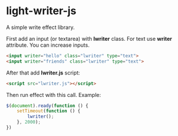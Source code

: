 # light-writer-js
A simple write effect library.

First add an input (or textarea) with <b>lwriter</b> class. For text use <b>writer</b> attribute. You can increase inputs.

```HTML
<input writer="hello" class="lwriter" type="text">
<input writer="friends" class="lwriter" type="text">
```
After that add <b>lwriter.js</b> script:

```HTML
<script src="lwriter.js"></script>
```

Then run effect with this call. Example: 

```Javascript
$(document).ready(function () {
    setTimeout(function () {
        lwriter();
    }, 2000);
})

```
